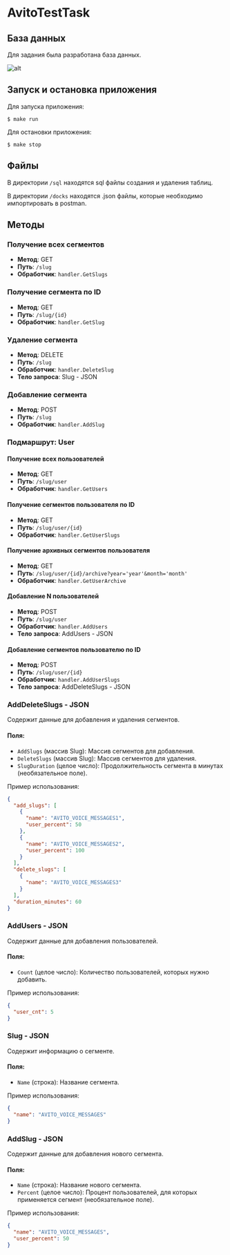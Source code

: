 # AvitoTestTask

## База данных

Для задания была разработана база данных.

![alt](https://i.imgur.com/V9HOOco.png)

## Запуск и остановка приложения

Для запуска приложения:

```
$ make run
```

Для остановки приложения:
```
$ make stop
```

## Файлы

В директории ```/sql``` находятся sql файлы создания и удаления таблиц.

В директории ```/docks``` находятся .json файлы, которые необходимо импортировать в postman.

## Методы

### Получение всех сегментов

- **Метод**: GET
- **Путь**: `/slug`
- **Обработчик**: `handler.GetSlugs`

### Получение сегмента по ID

- **Метод**: GET
- **Путь**: `/slug/{id}`
- **Обработчик**: `handler.GetSlug`

### Удаление сегмента

- **Метод**: DELETE
- **Путь**: `/slug`
- **Обработчик**: `handler.DeleteSlug`
- **Тело запроса**: Slug - JSON

### Добавление сегмента

- **Метод**: POST
- **Путь**: `/slug`
- **Обработчик**: `handler.AddSlug`


### Подмаршрут: User

#### Получение всех пользователей

- **Метод**: GET
- **Путь**: `/slug/user`
- **Обработчик**: `handler.GetUsers`

#### Получение сегментов пользователя по ID

- **Метод**: GET
- **Путь**: `/slug/user/{id}`
- **Обработчик**: `handler.GetUserSlugs`

#### Получение архивных сегментов пользователя

- **Метод**: GET
- **Путь**: `/slug/user/{id}/archive?year='year'&month='month'`
- **Обработчик**: `handler.GetUserArchive`


#### Добавление N пользователей

- **Метод**: POST
- **Путь**: `/slug/user`
- **Обработчик**: `handler.AddUsers`
- **Тело запроса**: AddUsers - JSON

#### Добавление сегментов пользователю по ID

- **Метод**: POST
- **Путь**: `/slug/user/{id}`
- **Обработчик**: `handler.AddUserSlugs`
- **Тело запроса**: AddDeleteSlugs - JSON


### AddDeleteSlugs - JSON

Содержит данные для добавления и удаления сегментов.

#### Поля:

- `AddSlugs` (массив Slug): Массив сегментов для добавления.
- `DeleteSlugs` (массив Slug): Массив сегментов для удаления.
- `SlugDuration` (целое число): Продолжительность сегмента в минутах (необязательное поле).

Пример использования:

```json
{
  "add_slugs": [
    {
      "name": "AVITO_VOICE_MESSAGES1",
      "user_percent": 50
    },
    {
      "name": "AVITO_VOICE_MESSAGES2",
      "user_percent": 100
    }
  ],
  "delete_slugs": [
    {
      "name": "AVITO_VOICE_MESSAGES3"
    }
  ],
  "duration_minutes": 60
}
```

### AddUsers - JSON

Содержит данные для добавления пользователей.

#### Поля:

- `Count` (целое число): Количество пользователей, которых нужно добавить.

Пример использования:

```json
{
  "user_cnt": 5
}
```

### Slug - JSON

Содержит информацию о сегменте.

#### Поля:

- `Name` (строка): Название сегмента.

Пример использования:

```json
{
  "name": "AVITO_VOICE_MESSAGES"
}
```

### AddSlug - JSON

Содержит данные для добавления нового сегмента.

#### Поля:

- `Name` (строка): Название нового сегмента.
- `Percent` (целое число): Процент пользователей, для которых применяется сегмент (необязательное поле).

Пример использования:

```json
{
  "name": "AVITO_VOICE_MESSAGES",
  "user_percent": 50
}
```
